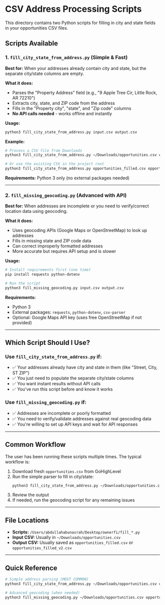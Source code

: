 # CSV Address Processing Scripts

This directory contains two Python scripts for filling in city and state fields in your opportunities CSV files.

## Scripts Available

### 1. `fill_city_state_from_address.py` (Simple & Fast)

**Best for:** When your addresses already contain city and state, but the separate city/state columns are empty.

**What it does:**
- Parses the "Property Address" field (e.g., "9 Apple Tree Cir, Little Rock, AR 72210")
- Extracts city, state, and ZIP code from the address
- Fills in the "Property city", "state", and "Zip code" columns
- **No API calls needed** - works offline and instantly

**Usage:**
```bash
python3 fill_city_state_from_address.py input.csv output.csv
```

**Example:**
```bash
# Process a CSV file from Downloads
python3 fill_city_state_from_address.py ~/Downloads/opportunities.csv opportunities_filled.csv

# Or use the existing CSV in the project root
python3 fill_city_state_from_address.py opportunities_filled.csv opportunities_filled_v3.csv
```

**Requirements:** Python 3 only (no external packages needed)

---

### 2. `fill_missing_geocoding.py` (Advanced with API)

**Best for:** When addresses are incomplete or you need to verify/correct location data using geocoding.

**What it does:**
- Uses geocoding APIs (Google Maps or OpenStreetMap) to look up addresses
- Fills in missing state and ZIP code data
- Can correct improperly formatted addresses
- More accurate but requires API setup and is slower

**Usage:**
```bash
# Install requirements first (one time)
pip install requests python-dotenv

# Run the script
python3 fill_missing_geocoding.py input.csv output.csv
```

**Requirements:**
- Python 3
- External packages: `requests`, `python-dotenv`, `csv-parser`
- Optional: Google Maps API key (uses free OpenStreetMap if not provided)

---

## Which Script Should I Use?

### Use `fill_city_state_from_address.py` if:
- ✅ Your addresses already have city and state in them (like "Street, City, ST ZIP")
- ✅ You just need to populate the separate city/state columns
- ✅ You want instant results without API calls
- ✅ You've run this script before and know it works

### Use `fill_missing_geocoding.py` if:
- ✅ Addresses are incomplete or poorly formatted
- ✅ You need to verify/validate addresses against real geocoding data
- ✅ You're willing to set up API keys and wait for API responses

---

## Common Workflow

The user has been running these scripts multiple times. The typical workflow is:

1. Download fresh `opportunities.csv` from GoHighLevel
2. Run the simple parser to fill in city/state:
   ```bash
   python3 fill_city_state_from_address.py ~/Downloads/opportunities.csv opportunities_filled.csv
   ```
3. Review the output
4. If needed, run the geocoding script for any remaining issues

---

## File Locations

- **Scripts:** `/Users/abdullahabunasrah/Desktop/ownerfi/fill_*.py`
- **Input CSV:** Usually in `~/Downloads/opportunities.csv`
- **Output CSV:** Usually saved as `opportunities_filled.csv` or `opportunities_filled_v2.csv`

---

## Quick Reference

```bash
# Simple address parsing (MOST COMMON)
python3 fill_city_state_from_address.py ~/Downloads/opportunities.csv opportunities_filled.csv

# Advanced geocoding (when needed)
python3 fill_missing_geocoding.py ~/Downloads/opportunities.csv opportunities_filled.csv
```
